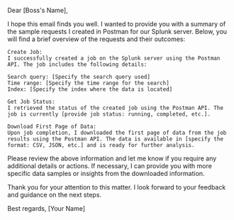 Dear [Boss's Name],

I hope this email finds you well. I wanted to provide you with a summary of the sample requests I created in Postman for our Splunk server. Below, you will find a brief overview of the requests and their outcomes:

    Create Job:
    I successfully created a job on the Splunk server using the Postman API. The job includes the following details:

    Search query: [Specify the search query used]
    Time range: [Specify the time range for the search]
    Index: [Specify the index where the data is located]

    Get Job Status:
    I retrieved the status of the created job using the Postman API. The job is currently [provide job status: running, completed, etc.].

    Download First Page of Data:
    Upon job completion, I downloaded the first page of data from the job results using the Postman API. The data is available in [specify the format: CSV, JSON, etc.] and is ready for further analysis.

Please review the above information and let me know if you require any additional details or actions. If necessary, I can provide you with more specific data samples or insights from the downloaded information.

Thank you for your attention to this matter. I look forward to your feedback and guidance on the next steps.

Best regards,
[Your Name]
